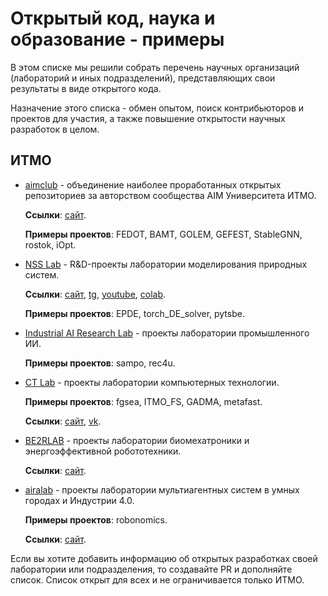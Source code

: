 # Открытый код, наука и образование - примеры

В этом списке мы решили собрать перечень научных организаций (лабораторий и иных подразделений), представляющих свои результаты в виде открытого кода.

Назначение этого списка - обмен опытом, поиск контрибьюторов и проектов для участия,
а также повышение открытости научных разработок в целом.

## ИТМО

- [aimclub](https://github.com/aimclub) - объединение наиболее проработанных открытых репозиториев за авторством сообщества AIM Университета ИТМО.
  
  **Ссылки**: [сайт](https://aim.club/).
  
  **Примеры проектов**: FEDOT, BAMT, GOLEM, GEFEST, StableGNN, rostok, iOpt.
  
- [NSS Lab](https://github.com/ITMO-NSS-team) -
  R&D-проекты лаборатории моделирования природных систем.

  **Ссылки**: [сайт](https://itmo-nss-team.github.io/),
  [tg](https://t.me/NSS_group),
  [youtube](https://www.youtube.com/channel/UC4K9QWaEUpT_p3R4FeDp5jA),
  [colab](https://colab.ws/labs/254).
  
  **Примеры проектов**: EPDE, torch_DE_solver, pytsbe.

- [Industrial AI Research Lab](https://github.com/Industrial-AI-Research-Lab) -
  проекты лаборатории промышленного ИИ.
  
  **Примеры проектов**: sampo, rec4u.

- [CT Lab](https://github.com/ctlab/) -
  проекты лаборатории компьютерных технологии.
  
  **Примеры проектов**: fgsea, ITMO_FS, GADMA, metafast.

  **Ссылки**: [сайт](https://ctlab.ifmo.ru/), [vk](https://vk.com/itmo.ctlab).

- [BE2RLAB](https://github.com/be2rlab) -
  проекты лаборатории биомехатроники и энергоэффективной робототехники.
  
  **Ссылки**: [сайт](http://irc.ifmo.ru/ru/95913/).

- [airalab](https://github.com/airalab) -
  проекты лаборатории мультиагентных систем в умных городах и Индустрии 4.0.
  
  **Примеры проектов**: robonomics.
  
  **Ссылки**: [сайт](http://multi-agent.io/).

Если вы хотите добавить информацию об открытых разработках своей лаборатории или подразделения, то создавайте PR и дополняйте список.
Список открыт для всех и не ограничивается только ИТМО.
